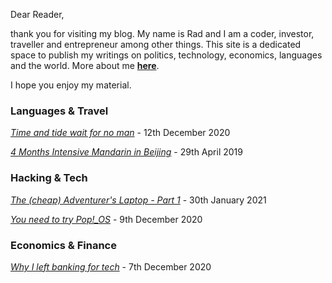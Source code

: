Dear Reader,

thank you for visiting my blog. My name is Rad and I am a coder, investor, traveller and entrepreneur among other things. This site is a dedicated space to publish my writings on politics, technology, economics, languages and the world. More about me **[here](http://www.radleylewis.com/about_author_001.html)**.

I hope you enjoy my material.

### Languages & Travel

*[Time and tide wait for no man](https://www.radleylewis.com/time_001.html)* - 12th December 2020

*[4 Months Intensive Mandarin in Beijing](https://www.radleylewis.com/chinese_001.html)* - 29th April 2019

### Hacking & Tech

*[The (cheap) Adventurer's Laptop - Part 1](https://www.radleylewis.com/adventure_laptop_001.html)* - 30th January 2021

*[You need to try Pop!_OS](https://www.radleylewis.com/pop_os_001.html)* - 9th December 2020

### Economics & Finance

*[Why I left banking for tech](https://www.radleylewis.com/banking_001.html)* - 7th December 2020


